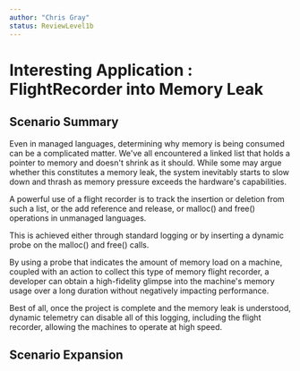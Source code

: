 ```yaml
---
author: "Chris Gray"
status: ReviewLevel1b
---
```


# Interesting Application : FlightRecorder into Memory Leak

## Scenario Summary

Even in managed languages, determining why memory is being consumed can be a
complicated matter. We've all encountered a linked list that holds a pointer to
memory and doesn't shrink as it should. While some may argue whether this
constitutes a memory leak, the system inevitably starts to slow down and thrash
as memory pressure exceeds the hardware's capabilities.

A powerful use of a flight recorder is to track the insertion or deletion from
such a list, or the add reference and release, or malloc() and free() operations
in unmanaged languages.

This is achieved either through standard logging or by inserting a dynamic probe
on the malloc() and free() calls.

By using a probe that indicates the amount of memory load on a machine, coupled
with an action to collect this type of memory flight recorder, a developer can
obtain a high-fidelity glimpse into the machine's memory usage over a long
duration without negatively impacting performance.

Best of all, once the project is complete and the memory leak is understood,
dynamic telemetry can disable all of this logging, including the flight
recorder, allowing the machines to operate at high speed.

## Scenario Expansion
